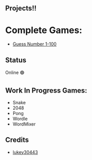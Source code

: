 ## Projects!!

# Complete Games: 

- [Guess Number 1-100](https://lukey30443.github.io/Pong3/)

## Status

Online 🟢

## Work In Progress Games: 

- Snake
- 2048
- Pong
- Wordle
- WordMixer


## Credits

- [lukey30443](https://github.com/lukey30443)
